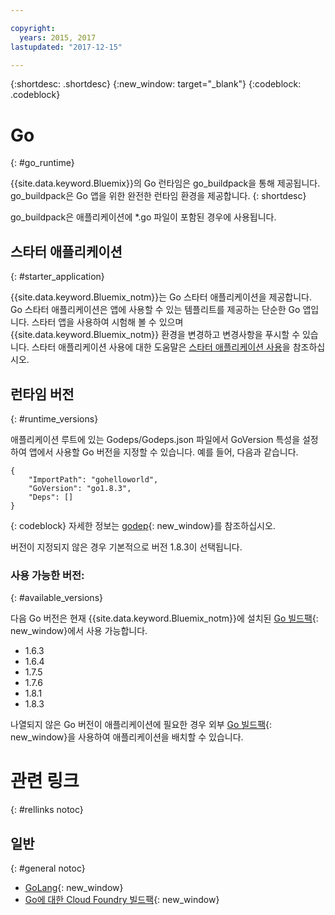 ```yaml
---

copyright:
  years: 2015, 2017
lastupdated: "2017-12-15"

---
```


{:shortdesc: .shortdesc}
{:new_window: target="_blank"}
{:codeblock: .codeblock}


# Go
{: #go_runtime}

{{site.data.keyword.Bluemix}}의 Go 런타임은 go_buildpack을 통해 제공됩니다.
go_buildpack은 Go 앱을 위한 완전한 런타임 환경을 제공합니다.
{: shortdesc}

go_buildpack은 애플리케이션에 *.go 파일이 포함된 경우에 사용됩니다.

## 스타터 애플리케이션
{: #starter_application}

{{site.data.keyword.Bluemix_notm}}는 Go 스타터 애플리케이션을 제공합니다.  Go 스타터 애플리케이션은 앱에 사용할 수 있는 템플리트를 제공하는 단순한 Go 앱입니다. 스타터 앱을 사용하여 시험해 볼 수 있으며 {{site.data.keyword.Bluemix_notm}} 환경을 변경하고 변경사항을 푸시할 수 있습니다. 스타터 애플리케이션 사용에 대한 도움말은 [스타터 애플리케이션 사용](/docs/cfapps/starter_app_usage.html)을 참조하십시오.

## 런타임 버전
{: #runtime_versions}

애플리케이션 루트에 있는 Godeps/Godeps.json 파일에서 GoVersion 특성을 설정하여 앱에서 사용할 Go 버전을 지정할 수 있습니다. 예를 들어, 다음과 같습니다.

```
{
	"ImportPath": "gohelloworld",
	"GoVersion": "go1.8.3",
	"Deps": []
}
```
{: codeblock}
자세한 정보는 [godep](https://github.com/tools/godep){: new_window}를 참조하십시오.

버전이 지정되지 않은 경우 기본적으로 버전 1.8.3이 선택됩니다.

### 사용 가능한 버전:
{: #available_versions}

다음 Go 버전은 현재 {{site.data.keyword.Bluemix_notm}}에 설치된
[Go 빌드팩](https://github.com/cloudfoundry/go-buildpack/releases/tag/v1.8.6){: new_window}에서
사용 가능합니다.

* 1.6.3
* 1.6.4
* 1.7.5
* 1.7.6
* 1.8.1
* 1.8.3

나열되지 않은 Go 버전이
애플리케이션에 필요한 경우
외부 [Go 빌드팩](https://github.com/cloudfoundry/go-buildpack.git){: new_window}을
사용하여 애플리케이션을 배치할 수 있습니다.

# 관련 링크
{: #rellinks notoc}
## 일반
{: #general notoc}

* [GoLang](http://golang.org/){: new_window}
* [Go에 대한 Cloud Foundry 빌드팩](https://github.com/cloudfoundry/go-buildpack){: new_window}
